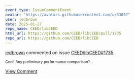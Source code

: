 ```yaml
---
event_type: IssueCommentEvent
avatar: "https://avatars.githubusercontent.com/u/3303?"
user: jedbrown
date: 2025-01-27
repo_name: CEED/libCEED
html_url: https://github.com/CEED/libCEED/pull/1735
repo_url: https://github.com/CEED/libCEED
---
```


<a href='https://github.com/jedbrown' target='_blank'>jedbrown</a> commented on issue <a href='https://github.com/CEED/libCEED/pull/1735' target='_blank'>CEED/libCEED#1735</a>.

<small>Cool! Any preliminary performance comparison?...</small>

<a href='https://github.com/CEED/libCEED/pull/1735' target='_blank'>View Comment</a>